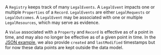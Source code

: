 A `Registry` keeps track of many `LegalEvents`. A `LegalEvent` impacts one or multiple `Properties` of a `Record`. `LegalEvents` are either `LegalRequests` or `LegalOutcomes`. A `LegalEvent` may be associated with one or multiple `LegalResources`, which may serve as evidence. 

A `Value` associated with a `Property` and `Record` is effective as of a point in time, and may also no longer be effective as of a given point in time. In the [JSON example](https://github.com/belgif/ICEGthema-person/blob/main/resources/examples/registry/registry.jsonc), we also provide `created` and `lastModified` timestamps but for now these data points are kept outside the data model.